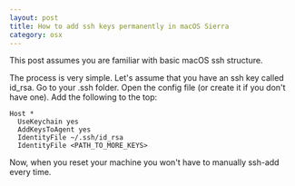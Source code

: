 ```yaml
---
layout: post
title: How to add ssh keys permanently in macOS Sierra
category: osx
---
```


This post assumes you are familiar with basic macOS ssh structure.

The process is very simple. Let's assume that you have an ssh key called id_rsa.
Go to your .ssh folder. Open the config file (or create it if you don't have one).
Add the following to the top:

```
Host *
  UseKeychain yes
  AddKeysToAgent yes
  IdentityFile ~/.ssh/id_rsa
  IdentityFile <PATH_TO_MORE_KEYS>
```

Now, when you reset your machine you won't have to manually ssh-add every time.
